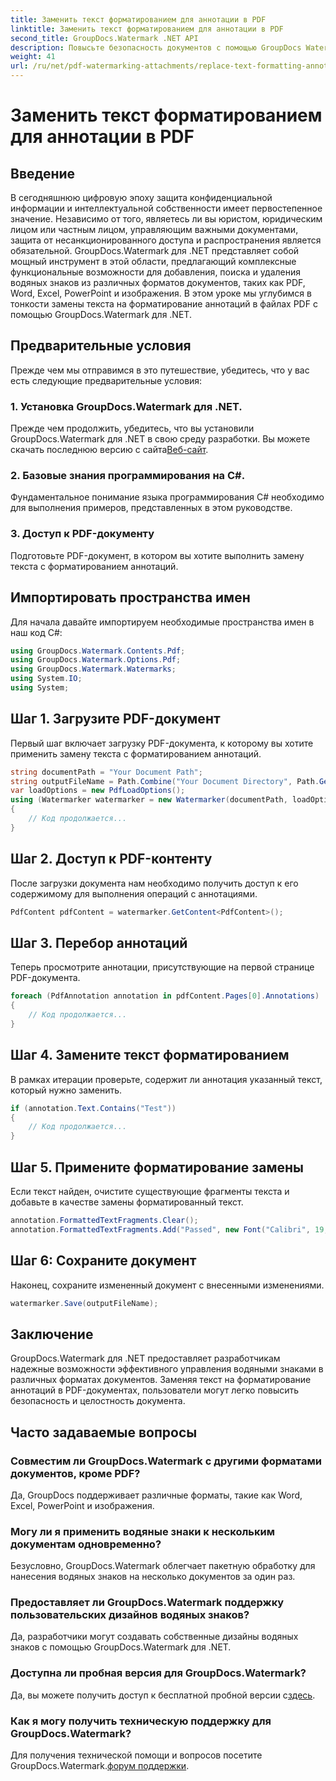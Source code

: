 ```yaml
---
title: Заменить текст форматированием для аннотации в PDF
linktitle: Заменить текст форматированием для аннотации в PDF
second_title: GroupDocs.Watermark .NET API
description: Повысьте безопасность документов с помощью GroupDocs Watermark для .NET. Узнайте, как легко заменить текст с помощью форматирования аннотаций в файлах PDF.
weight: 41
url: /ru/net/pdf-watermarking-attachments/replace-text-formatting-annotation-pdf/
---
```


# Заменить текст форматированием для аннотации в PDF

## Введение
В сегодняшнюю цифровую эпоху защита конфиденциальной информации и интеллектуальной собственности имеет первостепенное значение. Независимо от того, являетесь ли вы юристом, юридическим лицом или частным лицом, управляющим важными документами, защита от несанкционированного доступа и распространения является обязательной. GroupDocs.Watermark для .NET представляет собой мощный инструмент в этой области, предлагающий комплексные функциональные возможности для добавления, поиска и удаления водяных знаков из различных форматов документов, таких как PDF, Word, Excel, PowerPoint и изображения. В этом уроке мы углубимся в тонкости замены текста на форматирование аннотаций в файлах PDF с помощью GroupDocs.Watermark для .NET.
## Предварительные условия
Прежде чем мы отправимся в это путешествие, убедитесь, что у вас есть следующие предварительные условия:
### 1. Установка GroupDocs.Watermark для .NET.
 Прежде чем продолжить, убедитесь, что вы установили GroupDocs.Watermark для .NET в свою среду разработки. Вы можете скачать последнюю версию с сайта[Веб-сайт](https://releases.groupdocs.com/Watermark/net/).
### 2. Базовые знания программирования на C#.
Фундаментальное понимание языка программирования C# необходимо для выполнения примеров, представленных в этом руководстве.
### 3. Доступ к PDF-документу
Подготовьте PDF-документ, в котором вы хотите выполнить замену текста с форматированием аннотаций.

## Импортировать пространства имен
Для начала давайте импортируем необходимые пространства имен в наш код C#:
```csharp
using GroupDocs.Watermark.Contents.Pdf;
using GroupDocs.Watermark.Options.Pdf;
using GroupDocs.Watermark.Watermarks;
using System.IO;
using System;
```
## Шаг 1. Загрузите PDF-документ
Первый шаг включает загрузку PDF-документа, к которому вы хотите применить замену текста с форматированием аннотаций.
```csharp
string documentPath = "Your Document Path";
string outputFileName = Path.Combine("Your Document Directory", Path.GetFileName(documentPath));
var loadOptions = new PdfLoadOptions();
using (Watermarker watermarker = new Watermarker(documentPath, loadOptions))
{
    // Код продолжается...
}
```
## Шаг 2. Доступ к PDF-контенту
После загрузки документа нам необходимо получить доступ к его содержимому для выполнения операций с аннотациями.
```csharp
PdfContent pdfContent = watermarker.GetContent<PdfContent>();
```
## Шаг 3. Перебор аннотаций
Теперь просмотрите аннотации, присутствующие на первой странице PDF-документа.
```csharp
foreach (PdfAnnotation annotation in pdfContent.Pages[0].Annotations)
{
    // Код продолжается...
}
```
## Шаг 4. Замените текст форматированием
В рамках итерации проверьте, содержит ли аннотация указанный текст, который нужно заменить.
```csharp
if (annotation.Text.Contains("Test"))
{
    // Код продолжается...
}
```
## Шаг 5. Примените форматирование замены
Если текст найден, очистите существующие фрагменты текста и добавьте в качестве замены форматированный текст.
```csharp
annotation.FormattedTextFragments.Clear();
annotation.FormattedTextFragments.Add("Passed", new Font("Calibri", 19, FontStyle.Bold), Color.Red, Color.Aqua);
```
## Шаг 6: Сохраните документ
Наконец, сохраните измененный документ с внесенными изменениями.
```csharp
watermarker.Save(outputFileName);
```

## Заключение
GroupDocs.Watermark для .NET предоставляет разработчикам надежные возможности эффективного управления водяными знаками в различных форматах документов. Заменяя текст на форматирование аннотаций в PDF-документах, пользователи могут легко повысить безопасность и целостность документа.
## Часто задаваемые вопросы
### Совместим ли GroupDocs.Watermark с другими форматами документов, кроме PDF?
Да, GroupDocs поддерживает различные форматы, такие как Word, Excel, PowerPoint и изображения.
### Могу ли я применить водяные знаки к нескольким документам одновременно?
Безусловно, GroupDocs.Watermark облегчает пакетную обработку для нанесения водяных знаков на несколько документов за один раз.
### Предоставляет ли GroupDocs.Watermark поддержку пользовательских дизайнов водяных знаков?
Да, разработчики могут создавать собственные дизайны водяных знаков с помощью GroupDocs.Watermark для .NET.
### Доступна ли пробная версия для GroupDocs.Watermark?
 Да, вы можете получить доступ к бесплатной пробной версии с[здесь](https://releases.groupdocs.com/).
### Как я могу получить техническую поддержку для GroupDocs.Watermark?
 Для получения технической помощи и вопросов посетите GroupDocs.Watermark.[форум поддержки](https://forum.groupdocs.com/c/watermark/19).